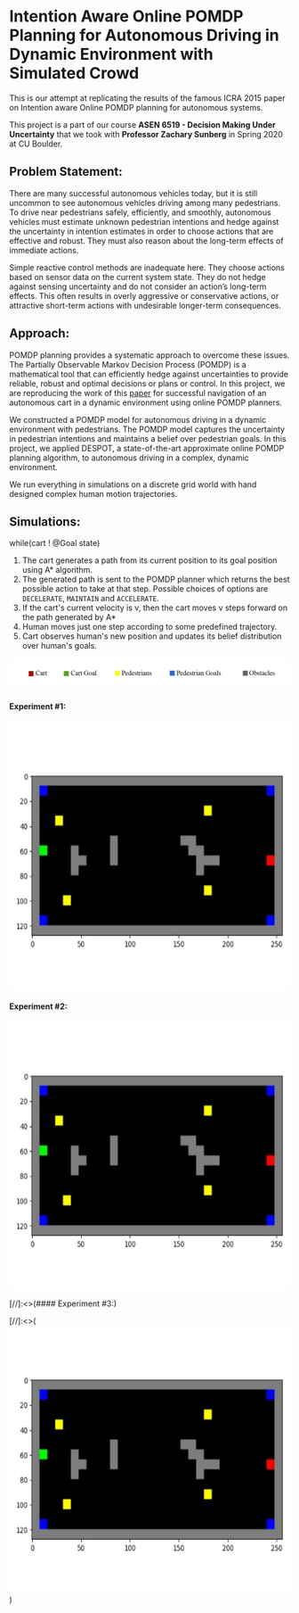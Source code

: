 # Intention Aware Online POMDP Planning for Autonomous Driving in Dynamic Environment with Simulated Crowd

This is our attempt at replicating the results of the famous ICRA 2015 paper on Intention aware Online 
POMDP planning for autonomous systems.  


This project is a part of our course **ASEN 6519 - Decision Making Under Uncertainty** that we 
took with **Professor Zachary Sunberg** in Spring 2020 at CU Boulder.


## Problem Statement:

There are many successful autonomous vehicles today, but it is still uncommon to see autonomous 
vehicles driving among many pedestrians. To drive near pedestrians safely, efficiently, 
and smoothly, autonomous vehicles must estimate unknown pedestrian intentions and hedge 
against the uncertainty in intention estimates in order to choose actions that are effective 
and robust. They must also reason about the long-term effects of immediate actions.


Simple reactive control methods are inadequate here. They choose actions based on sensor
 data on the current system state. They do not hedge against sensing uncertainty and do not 
 consider an action’s long-term effects. This often results in overly aggressive or 
 conservative actions, or attractive short-term actions with undesirable longer-term 
 consequences.


## Approach:

POMDP planning provides a systematic approach to overcome these issues. The Partially 
Observable Markov Decision Process (POMDP) is a mathematical tool that can efficiently 
hedge against uncertainties to provide reliable, robust and optimal decisions or plans 
or control. In this project, we are reproducing the work of this 
[paper](https://www.comp.nus.edu.sg/~leews/publications/bai2015intention.pdf) for successful 
navigation of an autonomous cart in a dynamic environment using online POMDP planners. 


We constructed a POMDP model for autonomous driving in a dynamic environment with pedestrians. 
The POMDP model captures the uncertainty in pedestrian intentions and maintains a belief over 
pedestrian goals. In this project, we applied DESPOT, a state-of-the-art approximate online 
POMDP planning algorithm, to autonomous driving in a complex, dynamic environment.


We run everything in simulations on a discrete grid world with hand designed complex human 
motion trajectories.


## Simulations:

while(cart ! @Goal state)
 
1) The cart generates a path from 
its current position to its goal position using A* algorithm.
2) The generated path is sent to the POMDP planner which returns the best 
possible action to take at that step. Possible choices of options are 
`DECELERATE`, `MAINTAIN` and `ACCELERATE`.
3) If the cart's current velocity is v, then the cart moves v steps 
forward on the path generated by A*
4) Human moves just one step according to some predefined trajectory.
5) Cart observes human's new position and updates its belief 
distribution over human's goals.


<img src="media/legend.png" />


#### Experiment #1:

<img src="media/traj_1.gif"  width="640" height="480" />

#### Experiment #2:

<img src="media/traj2.gif"  width="640" height="480" />

[//]:<>(#### Experiment #3:)

[//]:<>(<img src="media/traj3.gif"  width="640" height="480" />)


